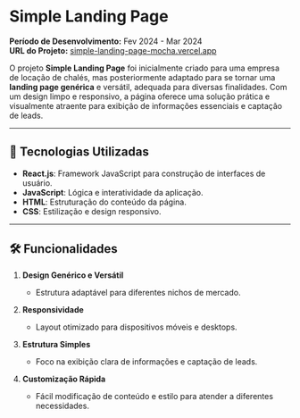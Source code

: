 # Simple Landing Page

**Período de Desenvolvimento:** Fev 2024 - Mar 2024  
**URL do Projeto:** [simple-landing-page-mocha.vercel.app](https://simple-landing-page-mocha.vercel.app/)

O projeto **Simple Landing Page** foi inicialmente criado para uma empresa de locação de chalés, mas posteriormente adaptado para se tornar uma **landing page genérica** e versátil, adequada para diversas finalidades. Com um design limpo e responsivo, a página oferece uma solução prática e visualmente atraente para exibição de informações essenciais e captação de leads.

---

## 🚀 Tecnologias Utilizadas

- **React.js**: Framework JavaScript para construção de interfaces de usuário.
- **JavaScript**: Lógica e interatividade da aplicação.
- **HTML**: Estruturação do conteúdo da página.
- **CSS**: Estilização e design responsivo.

---

## 🛠️ Funcionalidades

1. **Design Genérico e Versátil**
   - Estrutura adaptável para diferentes nichos de mercado.

2. **Responsividade**
   - Layout otimizado para dispositivos móveis e desktops.

3. **Estrutura Simples**
   - Foco na exibição clara de informações e captação de leads.

4. **Customização Rápida**
   - Fácil modificação de conteúdo e estilo para atender a diferentes necessidades.

```
